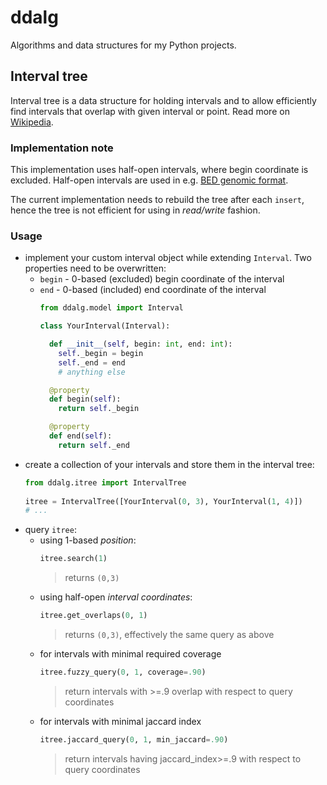 # ddalg
Algorithms and data structures for my Python projects.

## Interval tree

Interval tree is a data structure for holding intervals and to allow efficiently find intervals that overlap with given interval or point. Read more on [Wikipedia](https://en.wikipedia.org/wiki/Interval_tree).

### Implementation note
This implementation uses half-open intervals, where begin coordinate is excluded. Half-open intervals are used in e.g. [BED genomic format](https://genome.ucsc.edu/FAQ/FAQformat.html#format1).

The current implementation needs to rebuild the tree after each `insert`, hence the tree is not efficient for using in *read/write* fashion.

### Usage

- implement your custom interval object while extending `Interval`. Two properties need to be overwritten:
  - `begin` - 0-based (excluded) begin coordinate of the interval
  - `end` - 0-based (included) end coordinate of the interval
    ```python
    from ddalg.model import Interval
    
    class YourInterval(Interval):
    
      def __init__(self, begin: int, end: int):
        self._begin = begin
        self._end = end
        # anything else
    
      @property
      def begin(self):
        return self._begin
    
      @property
      def end(self):
        return self._end
    ``` 
- create a collection of your intervals and store them in the interval tree:
  ```python
  from ddalg.itree import IntervalTree
   
  itree = IntervalTree([YourInterval(0, 3), YourInterval(1, 4)])
  # ... 
  ```
- query `itree`:
  - using 1-based *position*:
    ```python
    itree.search(1)
    ```
    > returns `(0,3)`
  - using half-open *interval coordinates*:
    ```python
    itree.get_overlaps(0, 1) 
    ``` 
    > returns `(0,3)`, effectively the same query as above
  - for intervals with minimal required coverage
    ```python
    itree.fuzzy_query(0, 1, coverage=.90)
    ```
    > return intervals with >=.9 overlap with respect to query coordinates 
  - for intervals with minimal jaccard index
    ```python
    itree.jaccard_query(0, 1, min_jaccard=.90)
    ```
    > return intervals having jaccard_index>=.9 with respect to query coordinates 
